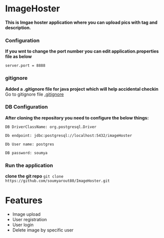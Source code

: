 # ImageHoster

**This is Imgae hoster application where you can upload pics with tag and description.**

### Configuration

**If you wnt to change the port number you can edit  application.properties file as below**

``server.port = 8888
``

### gitignore

**Added a .gitignore file for java project which will help accidental checkin**
Go to gitignore file [.gitignore](https://github.com/soumyarout80/ImageHoster/blob/master/.gitignore)

### DB Configuration

**After cloning the repository you need to configure the below things:**

``DB DriverClassName: org.postgresql.Driver``

``Db endpoint: jdbc:postgresql://localhost:5432/imageHoster``

``Db User name: postgres``

``DB password: soumya``

### Run the application

**clone the git repo**
``git clone https://github.com/soumyarout80/ImageHoster.git``

# Features
- Image upload
- User registration
- User login
- Delete image by specific user



 